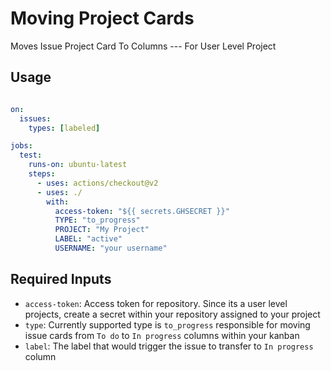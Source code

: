 # Moving Project Cards

Moves Issue Project  Card To Columns --- For User Level Project


## Usage

```yml

on:
  issues:
    types: [labeled]

jobs:
  test:
    runs-on: ubuntu-latest
    steps:
      - uses: actions/checkout@v2
      - uses: ./
        with:
          access-token: "${{ secrets.GHSECRET }}"
          TYPE: "to_progress"
          PROJECT: "My Project"
          LABEL: "active"
          USERNAME: "your username" 
```


## Required Inputs

- `access-token`: Access token for repository. Since its a user level projects, create a secret within your repository assigned to your project
- `type`: Currently supported type is ` to_progress ` responsible for moving issue cards from ` To do ` to ` In progress ` columns within your kanban
- `label`: The label that would trigger the issue to transfer to `In progress` column
